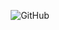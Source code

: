<p align="center">
    <img alt="GitHub" src="https://github-readme-stats.vercel.app/api?username=ELUM" />
</p>
